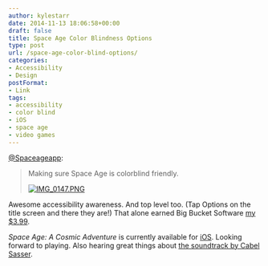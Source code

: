 ```yaml
---
author: kylestarr
date: 2014-11-13 18:06:58+00:00
draft: false
title: Space Age Color Blindness Options
type: post
url: /space-age-color-blind-options/
categories:
- Accessibility
- Design
postFormat:
- Link
tags:
- accessibility
- color blind
- iOS
- space age
- video games
---
```


[@Spaceageapp](https://twitter.com/spaceageapp/status/500292438397681664):


<blockquote>Making sure Space Age is colorblind friendly.
  
  
[![IMG_0147.PNG](https://www.zerocounts.net/wp-content/uploads/2014/11/img_0147.png)
](https://www.zerocounts.net/wp-content/uploads/2014/11/img_0147.png)</blockquote>



Awesome accessibility awareness. And top level too. (Tap Options on the title screen and there they are!) That alone earned Big Bucket Software [my $3.99](https://www.zerocounts.net/2014/11/12/ustwo-offers-8-new-monument-valley-chapters-for-1-99-gets-hammered-with-1-star-reviews/).

_Space Age: A Cosmic Adventure_ is currently available for [iOS](https://appsto.re/us/RFM-2.i). Looking forward to playing. Also hearing great things about [the soundtrack by Cabel Sasser](https://itun.es/us/lJw43).

